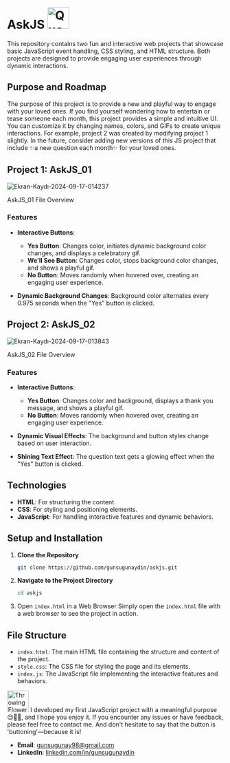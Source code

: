 # AskJS  <img src="https://i.pinimg.com/originals/c8/31/b2/c831b26658bb232388a197f37a7f68be.gif" alt="Questioning" width="50" height="50">

This repository contains two fun and interactive web projects that showcase basic JavaScript event handling, CSS styling, and HTML structure. Both projects are designed to provide engaging user experiences through dynamic interactions.

## Purpose and Roadmap

The purpose of this project is to provide a new and playful way to engage with your loved ones. If you find yourself wondering how to entertain or tease someone each month, this project provides a simple and intuitive UI. You can customize it by changing names, colors, and GIFs to create unique interactions. For example, project 2 was created by modifying project 1 slightly. In the future, consider adding new versions of this JS project that include ✨a new question each month✨ for your loved ones. 

## Project 1: AskJS_01

![Ekran-Kaydı-2024-09-17-014237](https://github.com/user-attachments/assets/8c3bed2e-ea0b-4b60-a353-9b705040cd28)


AskJS_01 File Overview

### Features

- **Interactive Buttons**: 
  - **Yes Button**: Changes color, initiates dynamic background color changes, and displays a celebratory gif.
  - **We'll See Button**: Changes color, stops background color changes, and shows a playful gif.
  - **No Button**: Moves randomly when hovered over, creating an engaging user experience.

- **Dynamic Background Changes**: Background color alternates every 0.975 seconds when the "Yes" button is clicked.

## Project 2: AskJS_02

![Ekran-Kaydı-2024-09-17-013843](https://github.com/user-attachments/assets/5d0cdaed-c505-4875-918b-3c5ac0dc358c)


AskJS_02 File Overview

### Features

- **Interactive Buttons**: 
  - **Yes Button**: Changes color and background, displays a thank you message, and shows a playful gif.
  - **No Button**: Moves randomly when hovered over, creating an engaging user experience.

- **Dynamic Visual Effects**: The background and button styles change based on user interaction.

- **Shining Text Effect**: The question text gets a glowing effect when the "Yes" button is clicked.

## Technologies

- **HTML**: For structuring the content.
- **CSS**: For styling and positioning elements.
- **JavaScript**: For handling interactive features and dynamic behaviors.

## Setup and Installation

1. **Clone the Repository**
   ```bash
   git clone https://github.com/gunsugunaydin/askjs.git
    ```
2. **Navigate to the Project Directory**
   ```bash
   cd askjs
    ```
3. Open `index.html` in a Web Browser Simply open the `index.html` file with a web browser to see the project in action.

## File Structure

- `index.html`: The main HTML file containing the structure and content of the project.
- `style.css`: The CSS file for styling the page and its elements.
- `index.js`: The JavaScript file implementing the interactive features and behaviors.

<img src="https://i.pinimg.com/originals/98/c2/0b/98c20bd0f18fecf02f2be7fcc063d83d.gif" alt="Throwing Flower" width="50" height="50"> I developed my first JavaScript project with a meaningful purpose 😌👍🏻, and I hope you enjoy it. If you encounter any issues or have feedback, please feel free to contact me. And don't hesitate to say that the button is 'buttoning'—because it is!

- **Email**: [gunsugunay98@gmail.com](mailto:gunsugunay98@gmail.com)
- **LinkedIn**: [linkedin.com/in/gunsugunaydin](https://www.linkedin.com/in/gunsugunaydin/)

